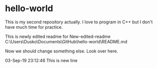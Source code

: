 # hello-world
This is my second repository actually.
I love to program in C++ but I don't have much time for practice.

This is newly edited readme for New-edited-readme
C:\Users\Dusko\Documents\GitHub\hello-world\README.md

Now we should change something else. Look over here.

03-Sep-19 23:12:46 This is new line